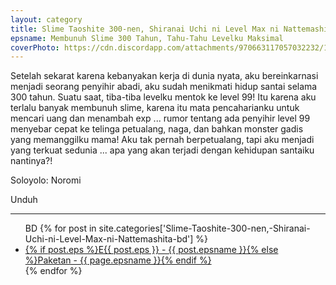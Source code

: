 ```yaml
---
layout: category
title: Slime Taoshite 300-nen, Shiranai Uchi ni Level Max ni Nattemashita
epsname: Membunuh Slime 300 Tahun, Tahu-Tahu Levelku Maksimal
coverPhoto: https://cdn.discordapp.com/attachments/970663117057032232/1003664979347656774/mpv-shot0110.jpg
---
```


Setelah sekarat karena kebanyakan kerja di dunia nyata, aku bereinkarnasi menjadi seorang penyihir abadi, aku sudah menikmati hidup santai selama 300 tahun. Suatu saat, tiba-tiba levelku mentok ke level 99! Itu karena aku terlalu banyak membunuh slime, karena itu mata pencaharianku untuk mencari uang dan menambah exp ... rumor tentang ada penyihir level 99 menyebar cepat ke telinga petualang, naga, dan bahkan monster gadis yang memanggilku mama!
Aku tak pernah berpetualang, tapi aku menjadi yang terkuat sedunia ... apa yang akan terjadi dengan kehidupan santaiku nantinya?!

Soloyolo: Noromi

Unduh

---
  <ul>
  BD
    {% for post in site.categories['Slime-Taoshite-300-nen,-Shiranai-Uchi-ni-Level-Max-ni-Nattemashita-bd'] %}
  <li><a class="white pinkhover" href="{{ site.baseurl }}{{ post.url }}">{% if post.eps %}E{{ post.eps }} - {{ post.epsname }}{% else %}Paketan - {{ page.epsname }}{% endif %}</a></li>
  {% endfor %}
  </ul>